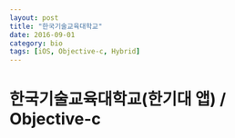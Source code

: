 ```yaml
---
layout: post
title: "한국기술교육대학교"
date: 2016-09-01
category: bio
tags: [iOS, Objective-c, Hybrid]
---
```

# 한국기술교육대학교(한기대 앱) / Objective-c
<!-- more -->